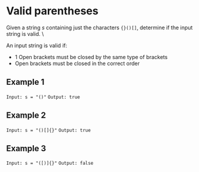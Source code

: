 # Valid parentheses

Given a string _s_ containing just the characters `{}()[]`, determine if the input string is valid. \

An input string is valid if:

- 1 Open brackets must be closed by the same type of brackets
- Open brackets must be closed in the correct order

## Example 1

`Input: s = "()"`
`Output: true `

## Example 2

`Input: s = "()[]{}"`
`Output: true `

## Example 3

`Input: s = "([)]{}"`
`Output: false `
